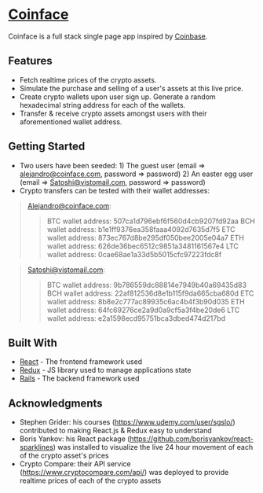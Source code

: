 # [Coinface](http://www.thecoinface.com)

Coinface is a full stack single page app inspired by [Coinbase](https://www.coinbase.com/).

## Features

* Fetch realtime prices of the crypto assets.
* Simulate the purchase and selling of a user's assets at this live price.
* Create crypto wallets upon user sign up. Generate a random hexadecimal string address for each of the wallets.
* Transfer & receive crypto assets amongst users with their aforementioned wallet address.

## Getting Started

* Two users have been seeded: 1) The guest user (email => alejandro@coinface.com, password => password) 2) An easter egg user (email => Satoshi@vistomail.com, password => password)
* Crypto transfers can be tested with their wallet addresses:
> Alejandro@coinface.com:
>> BTC wallet address: 507ca1d796ebf6f560d4cb9207fd92aa
>> BCH wallet address: b1e1ff9376ea358faaa4092d7635d7f5
>> ETC wallet address: 873ec767d8be295df050bee2005e04a7
>> ETH wallet address: 626de36bec6512c9851a3481161567e4
>> LTC wallet address: 0cae68ae1a33d5b5015cfc97223fdc8f

> Satoshi@vistomail.com:
>> BTC wallet address: 9b786559dc88814e7949b40a69435d83
>> BCH wallet address: 22af812536d8e1b115f9da665cba680d
>> ETC wallet address: 8b8e2c777ac89935c6ac4b4f3b90d035
>> ETH wallet address: 64fc69276ce2a9d0a9cf5a3f4be20de6
>> LTC wallet address: e2a1598ecd95751bca3dbed474d217bd

## Built With

* [React](https://reactjs.org/docs/getting-started.html) - The frontend framework used
* [Redux](https://redux.js.org/) - JS library used to manage applications state
* [Rails](https://guides.rubyonrails.org/) - The backend framework used

## Acknowledgments

* Stephen Grider: his courses (https://www.udemy.com/user/sgslo/) contributed to making React.js & Redux easy to understand
* Boris Yankov: his React package (https://github.com/borisyankov/react-sparklines) was installed to visualize the live 24 hour movement of each of the crypto asset's prices
* Crypto Compare: their API service (https://www.cryptocompare.com/api/) was deployed to provide realtime prices of each of the crypto assets
